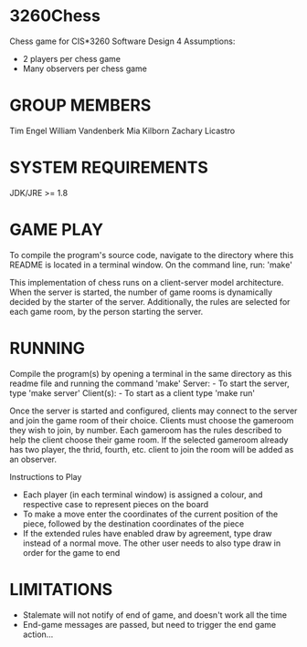 3260Chess
=========

Chess game for CIS*3260 Software Design 4
Assumptions:
- 2 players per chess game
- Many observers per chess game

GROUP MEMBERS
=============
Tim Engel
William Vandenberk
Mia Kilborn
Zachary Licastro


SYSTEM REQUIREMENTS
===================

JDK/JRE >= 1.8


GAME PLAY
=========
To compile the program's source code, navigate to the directory where this README is located in a terminal window. On the command line, run:
'make'

This implementation of chess runs on a client-server model architecture.
When the server is started, the number of game rooms is dynamically decided by the starter of the server. Additionally, the rules are selected for each game room, by the person starting the server. 

RUNNING
=======
Compile the program(s) by opening a terminal in the same directory as this readme file and running the command 'make'
Server:
	- To start the server, type 'make server'
Client(s):
	- To start as a client type 'make run'

Once the server is started and configured, clients may connect to the server and join the game room of their choice.
Clients must choose the gameroom they wish to join, by number. Each gameroom has the rules described to help the client choose their game room.
If the selected gameroom already has two player, the thrid, fourth, etc. client to join the room will be added as an observer.

Instructions to Play
- Each player (in each terminal window) is assigned a colour, and respective case to represent pieces on the board
- To make a move enter the coordinates of the current position of the piece, followed by the destination coordinates of the piece
- If the extended rules have enabled draw by agreement, type draw instead of a normal move. The other user needs to also type draw in order for the game to end


LIMITATIONS
===========
- Stalemate will not notify of end of game, and doesn't work all the time
- End-game messages are passed, but need to trigger the end game action...

